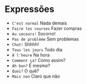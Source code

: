 # Expressões

-   `C'est normal` Nada demais
-   `Faire les courses` Fazer compras
-   `Au secours!` Socorro!
-   `Pas de problème` Sem problemas
-   `Chut!` Shhhh!
-   `Tous les jours` Todo dia
-   `À l'heure` Na hora
-   `Comment ça?` Como assim?
-   `Ah bon?` É mesmo?
-   `Quoi?` O quê?
-   `Mais non` Claro que não
